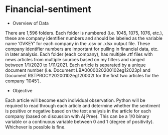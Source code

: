 # Financial-sentiment

* Overview of Data

There are 1,596 folders. Each folder is numbered (i.e. 1045, 1075, 1076, etc.), these are company
identifier numbers and should be labeled as the variable name ‘GVKEY’ for each company in the .csv
or .xlsx output file. These company identifier numbers are important for pulling in financial data, etc.
in later analysis. Each folder (each company), has multiple .rtf files with news articles from multiple
sources based on my filters and ranged between 1/1/2020 to 1/11/2021. Each article is separated by
a unique document number (i.e. Document LBA0000020200102eg12023p1 and Document
RSTPROCY20200102eg120002t for the first two articles for the company ‘1045’).

* Objective

Each article will become each individual observation. Python will be required to read through each
article and determine whether the sentiment is positive or negative based on the text analysis in the
article for each company (based on discussion with Aj Pree). This can be a 1/0 binary variable or a
continuous variable between 0 and 1 (degree of positivity). Whichever is possible is fine.